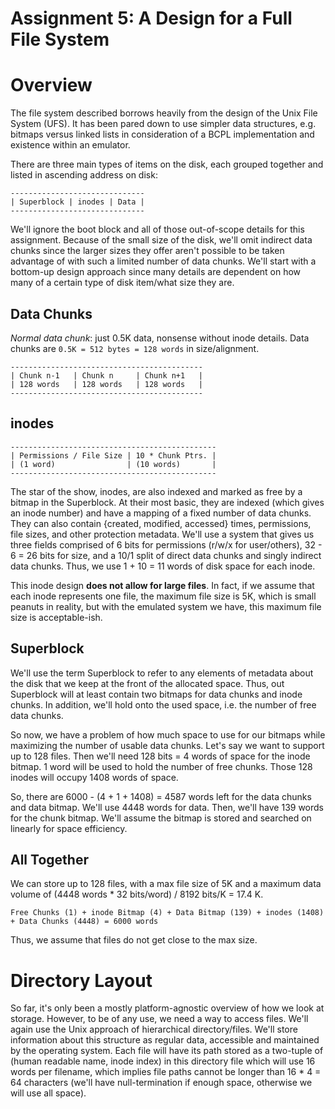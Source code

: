 # Assignment 5: A Design for a Full File System

# Overview

The file system described borrows heavily from the design of the Unix File System (UFS).
It has been pared down to use simpler data structures, e.g. bitmaps versus linked lists in consideration of a BCPL implementation and existence within an emulator.
<!-- For instance, like UFS we'll create a Multilevel Indexed File System with inodes.
But we'll stick to just single indirect blocks rather than double and triple since those are inductively easy to add-on in the future. -->

There are three main types of items on the disk, each grouped together and listed in ascending address on disk:

    ------------------------------
    | Superblock | inodes | Data |
    ------------------------------

We'll ignore the boot block and all of those out-of-scope details for this assignment.
Because of the small size of the disk, we'll omit indirect data chunks since the larger sizes they offer aren't possible to be taken advantage of with such a limited number of data chunks.
We'll start with a bottom-up design approach since many details are dependent on how many of a certain type of disk item/what size they are.


## Data Chunks

*Normal data chunk*: just 0.5K data, nonsense without inode details.
Data chunks are `0.5K = 512 bytes = 128 words` in size/alignment.

    -------------------------------------------
    | Chunk n-1   | Chunk n     | Chunk n+1   |
    | 128 words   | 128 words   | 128 words   |
    -------------------------------------------

<!-- *Indirect data chunk*: 128 1-word pointers to normal chunks (128K of addtl. data chunks)

    -----------------------------------------------------
    | Chunk n                                            |
    |      p1                p2         ...     p128     |
    ------------------------------------------------------
           |                 |                    |
           v                 v                    v
    ------------------------------------------------------
    | Chunk x     |     | Chunk y     |     | Chunk z    |
    | 128 words   | ... | 128 words   | ... | 128 words  |
    ------------------------------------------------------


Indirect data chunks need to reference data chunks somehow, which means that we'll have a predetermined indexing of data chunks determined at file system creation time.
We'll keep track of which chunks are occupied with a bitmap stored in the Superblock.
 -->

## inodes

    ----------------------------------------------
    | Permissions / File Size | 10 * Chunk Ptrs. |
    | (1 word)                | (10 words)       |
    ----------------------------------------------

<!-- ---------------------------
 1 * Indirect Chunk Ptrs. |
 (1 words)                |
--------------------------- -->

The star of the show, inodes, are also indexed and marked as free by a bitmap in the Superblock.
At their most basic, they are indexed (which gives an inode number) and have a mapping of a fixed number of data chunks.
They can also contain {created, modified, accessed} times, permissions, file sizes, and other protection metadata.
We'll use a system that gives us three fields comprised of 6 bits for permissions (r/w/x for user/others), 32 - 6 = 26 bits for size, and a 10/1 split of direct data chunks and singly indirect data chunks.
Thus, we use 1 + 10 = 11 words of disk space for each inode.

This inode design **does not allow for large files**.
In fact, if we assume that each inode represents one file, the maximum file size is 5K, which is small peanuts in reality, but with the emulated system we have, this maximum file size is acceptable-ish.

## Superblock

We'll use the term Superblock to refer to any elements of metadata about the disk that we keep at the front of the allocated space.
Thus, out Superblock will at least contain two bitmaps for data chunks and inode chunks.
In addition, we'll hold onto the used space, i.e. the number of free data chunks.

So now, we have a problem of how much space to use for our bitmaps while maximizing the number of usable data chunks.
Let's say we want to support up to 128 files.
Then we'll need 128 bits = 4 words of space for the inode bitmap.
1 word will be used to hold the number of free chunks.
Those 128 inodes will occupy 1408 words of space.

So, there are 6000 - (4 + 1 + 1408) = 4587 words left for the data chunks and data bitmap.
We'll use 4448 words for data.
Then, we'll have 139 words for the chunk bitmap.
We'll assume the bitmap is stored and searched on linearly for space efficiency.

## All Together

We can store up to 128 files, with a max file size of 5K and a maximum data volume of (4448 words * 32 bits/word) / 8192 bits/K = 17.4 K.

    Free Chunks (1) + inode Bitmap (4) + Data Bitmap (139) + inodes (1408) + Data Chunks (4448) = 6000 words

Thus, we assume that files do not get close to the max size.


# Directory Layout

So far, it's only been a mostly platform-agnostic overview of how we look at storage.
However, to be of any use, we need a way to access files.
We'll again use the Unix approach of hierarchical directory/files.
We'll store information about this structure as regular data, accessible and maintained by the operating system.
Each file will have its path stored as a two-tuple of (human readable name, inode index) in this directory file which will use 16 words per filename, which implies file paths cannot be longer than 16 * 4 = 64 characters (we'll have null-termination if enough space, otherwise we will use all space).
